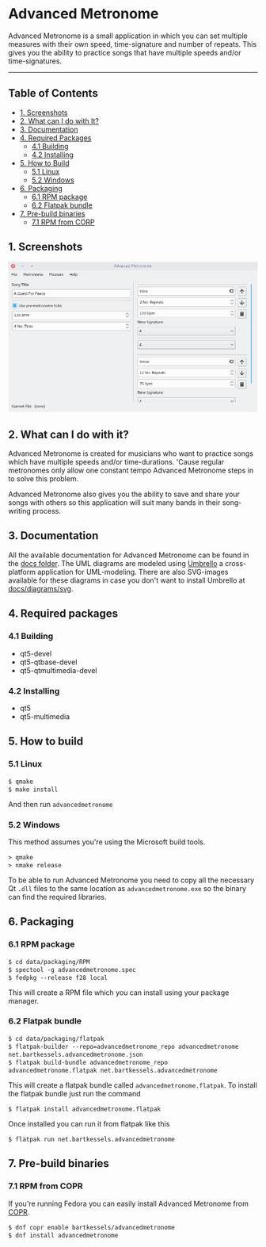 # Advanced Metronome

Advanced Metronome is a small application in which you can set multiple measures with their own speed, time-signature and number of repeats.
This gives you the ability to practice songs that have multiple speeds and/or time-signatures.

---

## Table of Contents

- [1. Screenshots](#1-screenshots)
- [2. What can I do with It?](#2-what-can-i-do-with-it)
- [3. Documentation](#3-documentation)
- [4. Required Packages](#4-required-packages)
	+ [4.1 Building](#41-building)
	+ [4.2 Installing](#42-installing)
- [5. How to Build](#5-how-to-build)
	+ [5.1 Linux](#51-linux)
	+ [5.2 Windows](#52-windows)
- [6. Packaging](#6-packaging)
	+ [6.1 RPM package](#61-rpm-package)
	+ [6.2 Flatpak bundle](#62-flatpak-bundle)
- [7. Pre-build binaries](#7-pre---built-binaries)
	+ [7.1 RPM from CORP](#71-rpm-from-copr)

## 1. Screenshots

![Advanced Metronome mainwindow](data/screenshots/mainwindow.png)

## 2. What can I do with it?

Advanced Metronome is created for musicians who want to practice songs which have multiple
speeds and/or time-durations. 'Cause regular metronomes only allow one constant tempo Advanced Metronome
steps in to solve this problem.

Advanced Metronome also gives you the ability to save and share your songs with others so this application will
suit many bands in their song-writing process.

## 3. Documentation

All the available documentation for Advanced Metronome can be found in the [docs folder](docs). The UML diagrams
are modeled using [Umbrello](https://umbrello.kde.org) a cross-platform application for UML-modeling. There are also
SVG-images available for these diagrams in case you don't want to install Umbrello at [docs/diagrams/svg](docs/diagrams/svg).

## 4. Required packages

### 4.1 Building

- qt5-devel
- qt5-qtbase-devel
- qt5-qtmultimedia-devel

### 4.2 Installing

- qt5
- qt5-multimedia

## 5. How to build

### 5.1 Linux

```
$ qmake
$ make install
```

And then run `advancedmetronome`

### 5.2 Windows

This method assumes you're using the Microsoft build tools.

```
> qmake
> nmake release
```

To be able to run Advanced Metronome you need to copy all the
necessary Qt `.dll` files to the same location as `advancedmetronome.exe`
so the binary can find the required libraries.

## 6. Packaging

### 6.1 RPM package

```
$ cd data/packaging/RPM
$ spectool -g advancedmetronome.spec
$ fedpkg --release f28 local
```

This will create a RPM file which you can install using your package manager.

### 6.2 Flatpak bundle

```
$ cd data/packaging/flatpak
$ flatpak-builder --repo=advancedmetronome_repo advancedmetronome net.bartkessels.advancedmetronome.json
$ flatpak build-bundle advancedmetronome_repo advancedmetronome.flatpak net.bartkessels.advancedmetronome
```

This will create a flatpak bundle called `advancedmetronome.flatpak`. To install the flatpak bundle
just run the command

```
$ flatpak install advancedmetronome.flatpak
```

Once installed you can run it from flatpak like this

```
$ flatpak run net.bartkessels.advancedmetronome
```

## 7. Pre-build binaries

### 7.1 RPM from COPR

If you're running Fedora you can easily install Advanced Metronome from [COPR](https://copr.fedorainfracloud.org/coprs/bartkessels/advancedmetronome/).

```
$ dnf copr enable bartkessels/advancedmetronome
$ dnf install advancedmetronome
```
